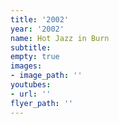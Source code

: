 ```yaml
---
title: '2002'
year: '2002'
name: Hot Jazz in Burn
subtitle: 
empty: true
images:
- image_path: ''
youtubes:
- url: ''
flyer_path: ''
---
```


